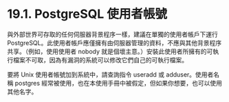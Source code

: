 # 19.1. PostgreSQL 使用者帳號

與外部世界可存取的任何伺服器背景程序一樣，建議在單獨的使用者帳戶下運行 PostgreSQL。此使用者帳戶應僅擁有由伺服器管理的資料，不應與其他背景程序共享。（例如，使用使用者 nobody 就是個壞主意。）安裝此使用者所擁有的可執行檔案不可取，因為有漏洞的系統可以修改它們自己的可執行檔案。

要將 Unix 使用者帳號加到系統中，請查詢指令 useradd 或 adduser。使用者名稱 postgres 經常被使用，也在本使用手冊中被假定，但如果你想要，也可以使用其他名字。
